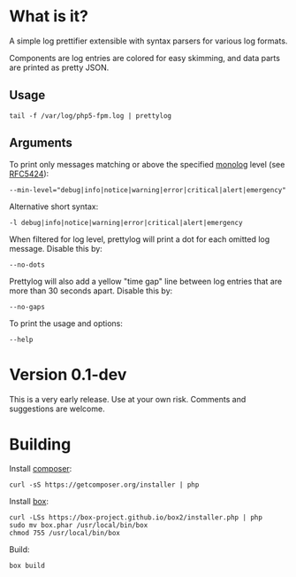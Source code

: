 
What is it?
===========

A simple log prettifier extensible with syntax parsers for various log formats.

Components are log entries are colored for easy skimming, and data parts are printed as pretty JSON.


Usage
-----

	tail -f /var/log/php5-fpm.log | prettylog

Arguments
---------

To print only messages matching or above the specified [monolog](https://github.com/Seldaek/monolog)
level (see [RFC5424](http://tools.ietf.org/html/rfc5424)):

	--min-level="debug|info|notice|warning|error|critical|alert|emergency"

Alternative short syntax:

	-l debug|info|notice|warning|error|critical|alert|emergency

When filtered for log level, prettylog will print a dot for each omitted log message. Disable this by:

	--no-dots

Prettylog will also add a yellow "time gap" line between log entries that are more than 30 seconds apart. Disable this by:

	--no-gaps

To print the usage and options:

	--help


Version 0.1-dev
===============

This is a very early release. Use at your own risk. Comments and suggestions are welcome.

Building
========

Install [composer](https://getcomposer.org/): 

	curl -sS https://getcomposer.org/installer | php

Install [box](http://box-project.org/): 

	curl -LSs https://box-project.github.io/box2/installer.php | php
	sudo mv box.phar /usr/local/bin/box
	chmod 755 /usr/local/bin/box

Build:

	box build
